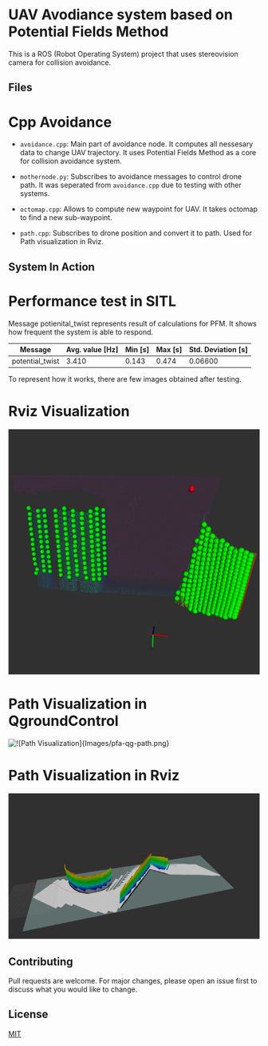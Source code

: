 # UAV Avodiance system based on Potential Fields Method

This is a ROS (Robot Operating System) project that uses stereovision camera for collision avoidance.

## Files

# Cpp Avoidance

- `avoidance.cpp`: Main part of avoidance node. It computes all nessesary data to change UAV trajectory. It uses Potential Fields Method as a core for collision avoidance system.   

- `mothernode.py`: Subscribes to avoidance messages to control drone path. It was seperated from `avoidance.cpp` due to testing with other systems.  

- `octomap.cpp`: Allows to compute new waypoint for UAV. It takes octomap to find a new sub-waypoint.  

- `path.cpp`: Subscribes to drone position and convert it to path. Used for Path visualization in Rviz.

  
## System In Action

# Performance test in SITL

Message potienital\_twist represents result of calculations for PFM. It shows how frequent the system is able to respond.

| **Message**         | **Avg. value [Hz]** | **Min [s]** | **Max [s]** | **Std. Deviation [s]** |
|---------------------|---------------------|-------------|-------------|------------------------|
| potential\_twist    | 3.410               | 0.143       | 0.474       | 0.06600                |

To represent how it works, there are few images obtained after testing. 

# Rviz Visualization 

![Rviz Visualization ](https://github.com/Qubi0-0/avoidance-system/blob/main/Images/pointcloudgazeborviz-after.png)

# Path Visualization in QgroundControl

![!\[Path Visualization\]{Images/pfa-qg-path.png}](https://github.com/Qubi0-0/avoidance-system/blob/main/Images/pfa-qg-path.png)

# Path Visualization in Rviz

![!\[Rviz Visualization of working system\]{Images/pfa-rviz-path.png}](https://github.com/Qubi0-0/avoidance-system/blob/main/Images/pfa-rviz-path.png)

## Contributing

Pull requests are welcome. For major changes, please open an issue first to discuss what you would like to change.

## License

[MIT](https://choosealicense.com/licenses/mit/)
